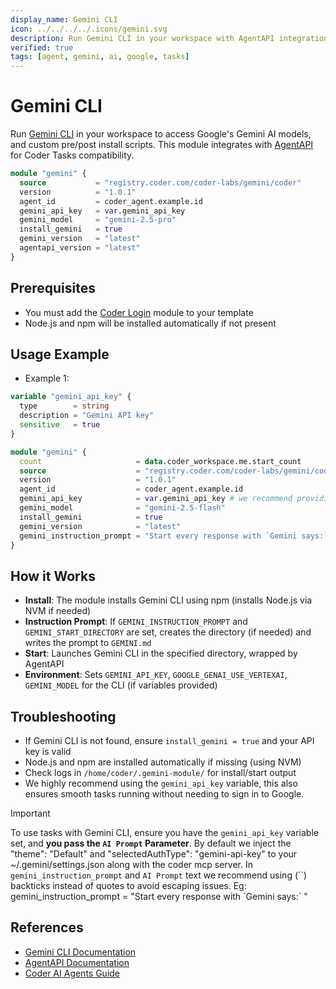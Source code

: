 ```yaml
---
display_name: Gemini CLI
icon: ../../../../.icons/gemini.svg
description: Run Gemini CLI in your workspace with AgentAPI integration
verified: true
tags: [agent, gemini, ai, google, tasks]
---
```


# Gemini CLI

Run [Gemini CLI](https://ai.google.dev/gemini-api/docs/cli) in your workspace to access Google's Gemini AI models, and custom pre/post install scripts. This module integrates with [AgentAPI](https://github.com/coder/agentapi) for Coder Tasks compatibility.

```tf
module "gemini" {
  source           = "registry.coder.com/coder-labs/gemini/coder"
  version          = "1.0.1"
  agent_id         = coder_agent.example.id
  gemini_api_key   = var.gemini_api_key
  gemini_model     = "gemini-2.5-pro"
  install_gemini   = true
  gemini_version   = "latest"
  agentapi_version = "latest"
}
```

## Prerequisites

- You must add the [Coder Login](https://registry.coder.com/modules/coder-login/coder) module to your template
- Node.js and npm will be installed automatically if not present

## Usage Example

- Example 1:

```tf
variable "gemini_api_key" {
  type        = string
  description = "Gemini API key"
  sensitive   = true
}

module "gemini" {
  count                     = data.coder_workspace.me.start_count
  source                    = "registry.coder.com/coder-labs/gemini/coder"
  version                   = "1.0.1"
  agent_id                  = coder_agent.example.id
  gemini_api_key            = var.gemini_api_key # we recommend providing this parameter inorder to have a smoother experience (i.e. no google sign-in)
  gemini_model              = "gemini-2.5-flash"
  install_gemini            = true
  gemini_version            = "latest"
  gemini_instruction_prompt = "Start every response with `Gemini says:`"
}
```

## How it Works

- **Install**: The module installs Gemini CLI using npm (installs Node.js via NVM if needed)
- **Instruction Prompt**: If `GEMINI_INSTRUCTION_PROMPT` and `GEMINI_START_DIRECTORY` are set, creates the directory (if needed) and writes the prompt to `GEMINI.md`
- **Start**: Launches Gemini CLI in the specified directory, wrapped by AgentAPI
- **Environment**: Sets `GEMINI_API_KEY`, `GOOGLE_GENAI_USE_VERTEXAI`, `GEMINI_MODEL` for the CLI (if variables provided)

## Troubleshooting

- If Gemini CLI is not found, ensure `install_gemini = true` and your API key is valid
- Node.js and npm are installed automatically if missing (using NVM)
- Check logs in `/home/coder/.gemini-module/` for install/start output
- We highly recommend using the `gemini_api_key` variable, this also ensures smooth tasks running without needing to sign in to Google.

> [!IMPORTANT]
> To use tasks with Gemini CLI, ensure you have the `gemini_api_key` variable set, and **you pass the `AI Prompt` Parameter**.
> By default we inject the "theme": "Default" and "selectedAuthType": "gemini-api-key" to your ~/.gemini/settings.json along with the coder mcp server.
> In `gemini_instruction_prompt` and `AI Prompt` text we recommend using (\`\`) backticks instead of quotes to avoid escaping issues. Eg: gemini_instruction_prompt = "Start every response with \`Gemini says:\` "

## References

- [Gemini CLI Documentation](https://ai.google.dev/gemini-api/docs/cli)
- [AgentAPI Documentation](https://github.com/coder/agentapi)
- [Coder AI Agents Guide](https://coder.com/docs/tutorials/ai-agents)
